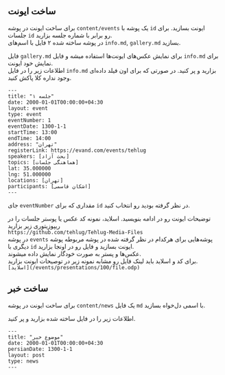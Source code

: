 ## ساخت ایونت
برای ساخت ایونت در پوشه `content/events` یک پوشه با `id` ایونت بسازید. برای جلسات `id` رو برابر با شماره جلسه بزارید.  
در پوشه ساخته شده ۲ فایل با اسم‌های `info.md`, `gallery.md`   بسازید.  

فایل `gallery.md` برای نمایش عکس‌های ایونت‌ها استفاده میشه و فایل `info.md` برای نمایش خود ایونت.  
اطلاعات زیر را در فایل `info.md` بزارید و پر کنید. در صورتی که برای اون فیلد داده‌ای وجود نداره کلا پاکش کنید.

```
---
title: "جلسه ۱"
date: 2000-01-01T00:00:00+04:30
layout: event
type: event
eventNumber: 1
eventDate: 1300-1-1
startTime: 13:00
endTime: 14:00
address: "تهران"
registerLink: https://evand.com/events/tehlug
speakers: [بحث آزاد]
topics: [هماهنگی جلسات]
lat: 35.000000
lng: 51.000000
locations: [تهران]
participants: [اشکان قاسمی]
---
```

جای `eventNumber` مقداری که برای `id` در نظر گرفته بودید رو انتخاب کنید.

توضیحات ایونت رو در ادامه بنویسید.
اسلاید، نمونه کد عکس یا پوستر جلسات را در ریپوزیتوری زیر بزارید   
`https://github.com/tehlug/Tehlug-Media-Files`  
در پوشه `events` پوشه‌هایی برای هرکدام در نظر گرفته شده در پوشه مربوطه پوشه دیگری با `id` ایونت بسازید و فایل رو در اونجا بزارید.  
عکس‌ها و پستر به صورت خودگار نمایش داده میشوند.  
برای کد و اسلاید باید لینک فایل رو مشابه نمونه زیر در توصیحات ایونت بزارید.  
```[اسلاید](/events/presentations/100/file.odp)```

## ساخت خبر
برای ساخت ایونت در پوشه `content/news` یک فایل `md` با اسمی دل‌خواه بسازید.

اطلاعات زیر را در فایل ساخته شده بزارید و پر کنید.

```
---
title: "موضوع خبر"
date: 2000-01-01T00:00:00+04:30
persianDate: 1300-1-1
layout: post
type: news
---
```